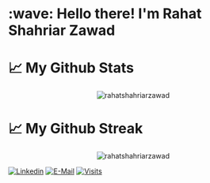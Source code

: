 <h1 align="left" id="macropower-title">:wave: Hello there! I'm Rahat Shahriar Zawad</h1>
<!---
RahatShahriarZawad/RahatShahriarZawad is a ✨ special ✨ repository because its `README.md` (this file) appears on your GitHub profile.
You can click the Preview link to take a look at your changes.
--->


# 📈 My Github Stats
<p align="center"> <img src="https://github-readme-stats.vercel.app/api?username=rahatshahriarzawad&show_icons=true&title_color=fff&icon_color=79ff97&text_color=9f9f9f&bg_color=151515" alt="rahatshahriarzawad" />

# 📈 My Github Streak
<p align="center"> <img src="https://github-readme-streak-stats.herokuapp.com/?user=rahatshahriarzawad&theme=dracula" alt="rahatshahriarzawad" />

  
[![Linkedin](https://img.shields.io/badge/linked-in-369?style=flat-square&logo=linkedin&logoColor=white&color=blue)](https://www.linkedin.com/in/rahat-shahriar-zawad-7709291a7)
[![E-Mail](https://img.shields.io/badge/email-reveal-2a8?style=flat-square&logo=gmail&logoColor=white)](https:///)
[![Visits](https://komarev.com/ghpvc/?username=RahatShahriarZawad&logo=GitHub&label=github%20visits&color=336699&logoColor=white&style=flat-square)](https://github.com/RahatShahriarZawad)
